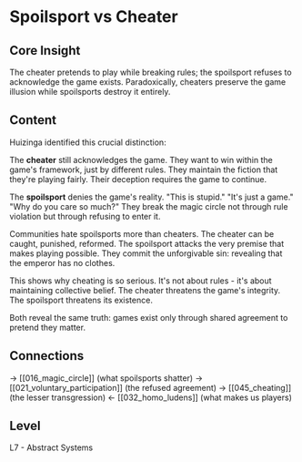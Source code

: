 # Spoilsport vs Cheater
## Core Insight
The cheater pretends to play while breaking rules; the spoilsport refuses to acknowledge the game exists. Paradoxically, cheaters preserve the game illusion while spoilsports destroy it entirely.

## Content
Huizinga identified this crucial distinction:

The **cheater** still acknowledges the game. They want to win within the game's framework, just by different rules. They maintain the fiction that they're playing fairly. Their deception requires the game to continue.

The **spoilsport** denies the game's reality. "This is stupid." "It's just a game." "Why do you care so much?" They break the magic circle not through rule violation but through refusing to enter it.

Communities hate spoilsports more than cheaters. The cheater can be caught, punished, reformed. The spoilsport attacks the very premise that makes playing possible. They commit the unforgivable sin: revealing that the emperor has no clothes.

This shows why cheating is so serious. It's not about rules - it's about maintaining collective belief. The cheater threatens the game's integrity. The spoilsport threatens its existence.

Both reveal the same truth: games exist only through shared agreement to pretend they matter.

## Connections
→ [[016_magic_circle]] (what spoilsports shatter)
→ [[021_voluntary_participation]] (the refused agreement)
→ [[045_cheating]] (the lesser transgression)
← [[032_homo_ludens]] (what makes us players)

## Level
L7 - Abstract Systems